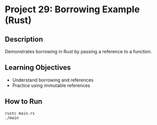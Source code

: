# Project 29: Borrowing Example (Rust)

## Description
Demonstrates borrowing in Rust by passing a reference to a function.

## Learning Objectives
- Understand borrowing and references
- Practice using immutable references

## How to Run
```
rustc main.rs
./main
```
